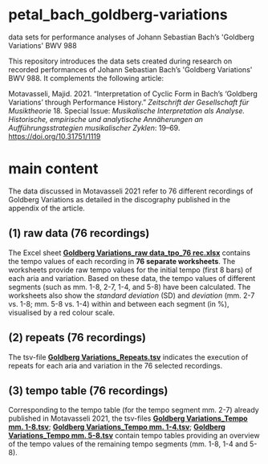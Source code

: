 # petal_bach_goldberg-variations
data sets for performance analyses of Johann Sebastian Bach’s 'Goldberg Variations' BWV 988

This repository introduces the data sets created during research on recorded performances of Johann Sebastian Bach’s 'Goldberg Variations' BWV 988. It complements the following  article:

Motavasseli, Majid. 2021. “Interpretation of Cyclic Form in Bach’s ‘Goldberg Variations’ through Performance History.” *Zeitschrift der Gesellschaft für Musiktheorie* 18. Special Issue: *Musikalische Interpretation als Analyse. Historische, empirische und analytische Annäherungen an Aufführungsstrategien musikalischer Zyklen*: 19–69. https://doi.org/10.31751/1119

# main content

The data discussed in Motavasseli 2021 refer to 76 different recordings of Goldberg Variations as detailed in the discography published in the appendix of the article.

## (1) raw data (76 recordings)
The Excel sheet **[Goldberg Variations_raw data_tpo_76 rec.xlsx](https://github.com/petal2020/petal_bach_goldberg-variations/blob/main/Goldberg%20Variations_raw%20data_tpo_76%20rec.xlsx)** contains the tempo values of each recording in **76 separate worksheets**. The worksheets provide raw tempo values for the initial tempo (first 8 bars) of each aria and variation. Based on these data, the tempo values of different segments (such as mm. 1-8, 2-7, 1-4, and 5-8) have been calculated. The worksheets also show the *standard deviation* (SD) and *deviation* (mm. 2-7 vs. 1-8; mm. 5-8 vs. 1-4) within and between each segment (in %), visualised by a red colour scale. 

## (2) repeats (76 recordings)

The tsv-file **[Goldberg Variations_Repeats.tsv](https://github.com/petal2020/petal_bach_goldberg-variations/blob/main/Goldberg%20Variations_Repeats.tsv)** indicates the execution of repeats for each aria and variation in the 76 selected recordings.

## (3) tempo table (76 recordings)

Corresponding to the tempo table (for the tempo segment mm. 2-7) already published in Motavasseli 2021, the tsv-files **[Goldberg Variations_Tempo mm. 1-8.tsv](https://github.com/petal2020/petal_bach_goldberg-variations/blob/main/Goldberg%20Variations_Tempo%20mm.%201-8.tsv)**; **[Goldberg Variations_Tempo mm. 1-4.tsv](https://github.com/petal2020/petal_bach_goldberg-variations/blob/main/Goldberg%20Variations_Tempo%20mm.%201-4.tsv)**; **[Goldberg Variations_Tempo mm. 5-8.tsv](https://github.com/petal2020/petal_bach_goldberg-variations/blob/main/Goldberg%20Variations_Tempo%20mm.%205-8.tsv)** contain tempo tables providing an overview of the tempo values of the remaining tempo segments (mm. 1-8, 1-4 and 5-8).
